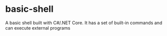 # basic-shell
A basic shell built with C#/.NET Core. It has a set of built-in commands and can execute external programs
